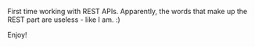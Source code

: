 First time working with REST APIs. Apparently, the words that make up the REST part are useless - like I am. :)

Enjoy!
